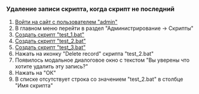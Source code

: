 ### Удаление записи скрипта, когда скрипт не последний

1. [Войти на сайт с пользователем "admin"](../../../../0.%20Шаги/1.%20Войти%20на%20сайт%20с%20пользователем%20username.md)
1. В главном меню перейти в раздел "Администрирование -> Скрипты"
1. [Создать скрипт "test_1.bat"](../../../../0.%20Шаги/2.%20Создать%20скрипт%20с%20именем%20test_name.md)
1. [Создать скрипт "test_2.bat"](../../../../0.%20Шаги/2.%20Создать%20скрипт%20с%20именем%20test_name.md)
1. [Создать скрипт "test_3.bat"](../../../../0.%20Шаги/2.%20Создать%20скрипт%20с%20именем%20test_name.md)
1. Нажать на иконку "Delete record" скрипта "test_2.bat"
1. Появилось модальное диалоговое окно с текстом "Вы уверены что хотите удалить эту запись?"
1. Нажать на "ОК"
1. В списке отсутствует строка со значением "test_2.bat" в столбце "Имя скрипта"
